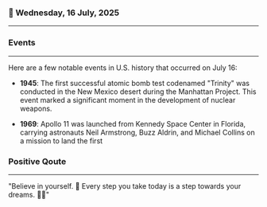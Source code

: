 ### 📅 Wednesday, 16 July, 2025
------
### Events
------
Here are a few notable events in U.S. history that occurred on July 16:

- **1945**: The first successful atomic bomb test codenamed "Trinity" was conducted in the New Mexico desert during the Manhattan Project. This event marked a significant moment in the development of nuclear weapons.
  
- **1969**: Apollo 11 was launched from Kennedy Space Center in Florida, carrying astronauts Neil Armstrong, Buzz Aldrin, and Michael Collins on a mission to land the first
### Positive Qoute
------
"Believe in yourself. 🌟 Every step you take today is a step towards your dreams. 💪✨"
